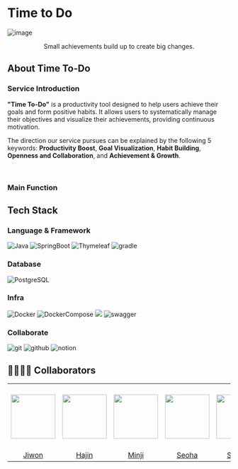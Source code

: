 # Time to Do

![image](https://github.com/user-attachments/assets/b8ccd63b-4991-462c-baeb-31bce72658b5)

<div align="center">Small achievements build up to create big changes.</div>


## About Time To-Do
### Service Introduction
**"Time To-Do"** is a productivity tool designed to help users achieve their goals and form positive habits.
It allows users to systematically manage their objectives and visualize their achievements, providing continuous motivation.

The direction our service pursues can be explained by the following 5 keywords: 
**Productivity Boost**, **Goal Visualization**, **Habit Building**, **Openness and Collaboration**, and **Achievement & Growth**.

<br>

### Main Function



## Tech Stack
### Language & Framework
![Java](https://img.shields.io/badge/java-%23ED8B00.svg?style=for-the-badge&logo=openjdk&logoColor=white)
![SpringBoot](https://img.shields.io/badge/springboot-6DB33F?style=for-the-badge&logo=springboot&logoColor=white)
![Thymeleaf](https://img.shields.io/badge/thymeleaf-005F0F?style=for-the-badge&logo=thymeleaf&logoColor=white)
![gradle](https://img.shields.io/badge/gradle-02303A?style=for-the-badge&logo=gradle&logoColor=white)

### Database
![PostgreSQL](https://img.shields.io/badge/postgresql-4169E1?style=for-the-badge&logo=postgresql&logoColor=white)

### Infra
![Docker](https://img.shields.io/badge/docker-2496ED.svg?style=for-the-badge&logo=docker&logoColor=white)
![DockerCompose](https://img.shields.io/badge/dockercompose-2496ED?style=for-the-badge&logo=dockercompose&logoColor=white)
<img src="https://img.shields.io/badge/GitHub Actions-2088FF?style=for-the-badge&logo=GitHub Actions&logoColor=white">
![swagger](https://img.shields.io/badge/swagger-85EA2D?style=for-the-badge&logo=swagger&logoColor=white)

### Collaborate
![git](https://img.shields.io/badge/git-F05032?style=for-the-badge&logo=git&logoColor=white)
![github](https://img.shields.io/badge/github-181717?style=for-the-badge&logo=github&logoColor=white)
![notion](https://img.shields.io/badge/notion-000000?style=for-the-badge&logo=notion&logoColor=white)


## 👨‍👩‍👧‍👦 Collaborators
<table align="center" style="table-layout: fixed; width: 100%; border-collapse: collapse;">
  <tr align="center">
    <td style="width: 150px; height: 150px;"><img src="https://avatars.githubusercontent.com/u/129071350?v=4" width="100px" height="100px"></td>
    <td style="width: 150px; height: 150px;"><img src="https://avatars.githubusercontent.com/u/152197558?v=4" width="100px" height="100px"></td>
    <td style="width: 150px; height: 150px;"><img src="https://avatars.githubusercontent.com/u/128972768?v=4" width="100px" height="100px"></td>
    <td style="width: 150px; height: 150px;"><img src="https://avatars.githubusercontent.com/u/7882977?v=4" width="100px" height="100px"></td>
    <td style="width: 150px; height: 150px;"><img src="https://avatars.githubusercontent.com/u/171410774?v=4" width="100px" height="100px"></td>
    <td style="width: 150px; height: 150px;"><img src="https://avatars.githubusercontent.com/u/171424016?v=4" width="100px" height="100px"></td>
  </tr>
  <tr align="center">
    <td><a href="https://github.com/orieasy1">Jiwon</a></td>
    <td><a href="https://github.com/hajinki">Hajin</a></td>
    <td><a href="https://github.com/callmeminji">Minji</a></td>
    <td><a href="https://github.com/seoha376">Seoha</a></td>
    <td><a href="https://github.com/sodam2z">Sodam</a></td>
    <td><a href="https://github.com/yen2i">Yeeun</a></td>
  </tr>
</table>


